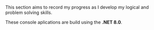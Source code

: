 This section aims to record my progress as I develop my logical and problem solving skills.

These console aplications are build using the **.NET 8.0**.
